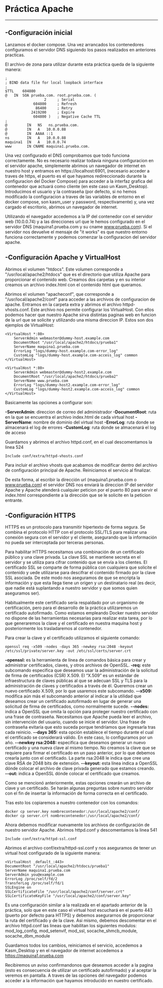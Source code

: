 # **Práctica Apache**
***
## **-Configuración inicial**  
Lanzamos el docker compose. Una vez arrancados los contenedores configuramos el servidor DNS siguiendo los pasos realizados en anteriores practicas.

El archivo de zona para utilizar durante esta práctica queda de la siguiente manera:

```
;
; BIND data file for local loopback interface
;
$TTL	604800
@	IN	SOA	prueba.com. root.prueba.com. (
			      2		; Serial
			 604800		; Refresh
			  86400		; Retry
			2419200		; Expire
			 604800 )	; Negative Cache TTL
;
@	      IN   NS	ns.prueba.com.
@         IN   A   10.0.0.88
@	      IN  AAAA ::1
ns        IN   A   10.0.0.88
maquina1  IN   A   10.0.0.74
www       IN CNAME maquina1.prueba.com.
```

Una vez configurado el DNS comprobamos que todo funciona correctamente. No es necesario realizar todavia ninguna configuracion en el servidor apache, simplemente abrimos un navegador de internet en nuestro host y entramos en https://localhost:6901, (necesario acceder a traves de https, el puerto es el que hayamos redireccionado durante la configuracion del Docker Compose) para acceder a la interfaz grafica del contenedor que actuará como cliente (en este caso un Kasm_Desktop). Introducimos el usuario y la contraseña (por defecto, si no hemos modificado la configuracion a traves de las variables de entorno en el docker compose, son kasm_user y password, respectivamente) y, una vez cargado el escritorio, abrimos un navegador de internet.

Utilizando el navegador accedemos a la IP del contenedor con el servidor web (10.0.0.74) y a las direcciones url que le hemos configurado en el servidor DNS (maquina1.prueba.com y su cname www.prueba.com). Si el servidor nos devuelve el mensaje de "it works" es que nuestro entorno funciona correctamente y podemos comenzar la configuracion del servidor apache.


## **-Configuración Apache y VirtualHost**

Abrimos el volumen "htdocs". Este volumen corresponde a "/usr/local/apache2/htdocs" que es el directorio que utiliza Apache para proporcionar el contenido web. Creamos dos carpetas y en su interior creamos un archivo index.html con el contenido html que queramos.

Abrimos el volumen "apacheconf", que corresponde a "/usr/local/apache2/conf" para acceder a las archivos de configuracion de apache. Entramos en la carpeta extra y abrimos el archivo httpd-vhosts.conf. Este archivo nos permite configurar los VirtualHost. Con ellos podemos hacer que nuestro Apache sirva distintas paginas web en funcion de la url que se solicite y utilizando una misma direccion IP. Estos son dos ejemplos de VirtualHost:

```
<VirtualHost *:80>
    ServerAdmin webmaster@dummy-host.example.com
    DocumentRoot "/usr/local/apache2/htdocs/prueba1"
    ServerName maquina1.prueba.com
    ErrorLog "logs/dummy-host.example.com-error_log"
    CustomLog "logs/dummy-host.example.com-access_log" common
</VirtualHost>

<VirtualHost *:80>
    ServerAdmin webmaster@dummy-host2.example.com
    DocumentRoot "/usr/local/apache2/htdocs/prueba2"
    ServerName www.prueba.com
    ErrorLog "logs/dummy-host2.example.com-error_log"
    CustomLog "logs/dummy-host2.example.com-access_log" common
</VirtualHost>
```

Basicamente las opciones a configurar son: 

**-ServerAdmin**: direccion de correo del administrador
**-DocumentRoot**: ruta en la que se encuentra el archivo index.html de cada virtual host
**-ServerName**: nombre de dominio del virtual host
**-ErrorLog**: ruta donde se almacenará el log de errores
**-CustomLog**: ruta donde se almacenará el log de acceso

Guardamos y abrimos el archivo httpd.conf, en el cual descomentamos la linea 524

```
Include conf/extra/httpd-vhosts.conf
```

Para incluir el archivo vhosts que acabamos de modificar dentro del archivo de configuración principal de Apache. Reiniciamos el servicio al finalizar.

De esta forma, al escribir la dirección url (maquina1.prueba.com o www.prueba.com) el servidor DNS nos enviará la direccion IP del servidor Apache y Apache atenderá cualquier peticion por el puerto 80 para servir el index.html correspondiente a la dirección que se le solicite en la peticion entrante.


## **-Configuración HTTPS**

HTTPS es un protocolo para transmitir hipertexto de forma segura. Se combina el protocolo HTTP con el protocolo SSL/TLS para realizar una conexión segura con el servidor y el cliente, asegurando que la información no pueda ser interceptada por terceras personas. 

Para habilitar HTTPS necesitamos una combinación de un certificado público y una clave privada. La clave SSL se mantiene secreta en el servidor y se utiliza para cifrar contenido que se envía a los clientes. El certificado SSL se comparte de forma pública con cualquiera que solicite el contenido y uede utilizarse para descifrar el contenido firmado por la clave SSL asociada. De este modo nos aseguramos de que se encripta la información y que esta llega tiene un origen y un destinatario real (es decir, que nadie está suplantando a nuestro servidor y que somos quien aseguramos ser).

Habitualmente este certificado sería respaldado por un organismo de certificación, pero para el desarrollo de la práctica utilizaremos un certificado autofirmado. Como estamos empleando Docker nuestro servidor no dispone de las herramientas necesarias para realizar esta tarea, por lo que generaremos la clave y el certificado en nuestra maquina host y posteriormente los trasladaremos al contenedor.

Para crear la clave y el certificado utilizamos el siguiente comando:

```
openssl req -x509 -nodes -days 365 -newkey rsa:2048 -keyout /etc/ssl/private/server.key -out /etc/ssl/certs/server.crt
```


**-openssl:** es la herramienta de línea de comandos básica para crear y administrar certificados, claves, y otros archivos de OpenSSL.
**-req:** este subcomando especifica que deseamos usar la administración de la solicitud de firma de certificados (CSR) X.509. El “X.509” es un estándar de infraestructura de claves públicas al que se adecuan SSL y TLS para la administración de claves y certificados a través de él. Queremos crear un nuevo certificado X.509, por lo que usaremos este subcomando.
**--x509:** modifica aún más el subcomando anterior al indicar a la utilidad que deseamos crear un certificado autofirmado en lugar de generar una solicitud de firma de certificados, como normalmente sucede.
**--nodes:** indica a OpenSSL que omita la opción para proteger nuestro certificado con una frase de contraseña. Necesitamos que Apache pueda leer el archivo, sin intervención del usuario, cuando se inicie el servidor. Una frase de contraseña evitaría que esto suceda porque tendríamos que ingresarla tras cada reinicio.
**--days 365:** esta opción establece el tiempo durante el cual el certificado se considerará válido. En este caso, lo configuramos por un año.
**--newkey rsa:2048:** especifica que deseamos generar un nuevo certificado y una nueva clave al mismo tiempo. No creamos la clave que se requiere para firmar el certificado en un paso anterior, por lo que debemos crearla junto con el certificado. La parte rsa:2048 le indica que cree una clave RSA de 2048 bits de extensión.
**--keyout:** esta línea indica a OpenSSL dónde colocar el archivo de clave privada generado que estamos creando.
**--out:** indica a OpenSSL dónde colocar el certificado que creamos.

Como se mencionó anteriormente, estas opciones crearán un archivo de clave y un certificado. Se harán algunas preguntas sobre nuestro servidor con el fin de insertar la información de forma correcta en el certificado.

Tras esto los copiaremos a nuestro contenedor con los comandos:

```
docker cp server.key nombrecontenedor:/usr/local/apache2/conf/
docker cp server.crt nombrecontenedor:/usr/local/apache2/conf/
```

Ahora debemos modificar nuevamente los archivos de configuración de nuestro servidor Apache. Abrimos httpd.conf y descomentamos la linea 541

```
Include conf/extra/httpd-ssl.conf
```

Abrimos el archivo conf/extra/httpd-ssl.conf y nos aseguramos de tener un virtual host configurado de la siguiente manera:

```
<VirtualHost _default_:443>
DocumentRoot "/usr/local/apache2/htdocs/prueba1"
ServerName maquina1.prueba.com
ServerAdmin you@example.com
ErrorLog /proc/self/fd/2
TransferLog /proc/self/fd/1
SSLEngine on
SSLCertificateFile "/usr/local/apache2/conf/server.crt"
SSLCertificateKeyFile "/usr/local/apache2/conf/server.key"
```

Es una configuración similar a la realizada en el apartado anterior de la práctica, solo que en este caso el virtual host escuchará en el puerto 443 (puerto por defecto para HTTPS) y debemos asegurarnos de proporcionar la ruta del certificado y de la clave. Asi mismo, debemos descomentar en el archivo httpd.conf las lineas que habilitan los siguientes modulos: mod_log_config, mod_setenvif, mod_ssl, socache_shmcb_module, socache_dbm_module

Guardamos todos los cambios, reiniciamos el servicio, accedemos a Kasm_Desktop y en el navegador de internet accedemos a https://maquina1.prueba.com

Recibiremos un aviso confirmandonos que deseamos acceder a la pagina (esto es consecuencia de utilizar un certificado autofirmado) y al aceptar la veremos en pantalla. A traves de las opciones del navegador podemos acceder a la información que hayamos introducido en nuestro certificado.



